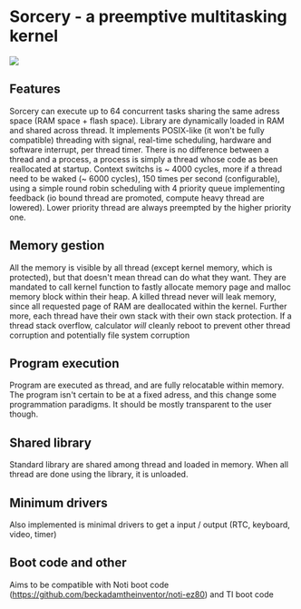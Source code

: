 

# Sorcery - a preemptive multitasking kernel

<img src="https://i.imgur.com/i6wLFIz.png" />

## Features

Sorcery can execute up to 64 concurrent tasks sharing the same adress space (RAM space + flash space). Library are dynamically loaded in RAM and shared across thread. It implements POSIX-like (it won't be fully compatible) threading with signal, real-time scheduling, hardware and software interrupt, per thread timer. There is no difference between a thread and a process, a process is simply a thread whose code as been reallocated at startup.
Context switchs is ~ 4000 cycles, more if a thread need to be waked (~ 6000 cycles), 150 times per second (configurable), using a simple round robin scheduling with 4 priority queue implementing feedback (io bound thread are promoted, compute heavy thread are lowered). Lower priority thread are always preempted by the higher priority one.

## Memory gestion

All the memory is visible by all thread (except kernel memory, which is protected), but that doesn't mean thread can do what they want. They are mandated to call kernel function to fastly allocate memory page and malloc memory block within their heap. A killed thread never will leak memory, since all requested page of RAM are deallocated within the kernel. Further more, each thread have their own stack with their own stack protection. If a thread stack overflow, calculator *will* cleanly reboot to prevent other thread corruption and potentially file system corruption

## Program execution

Program are executed as thread, and are fully relocatable within memory. The program isn't certain to be at a fixed adress, and this change some programmation paradigms. It should be mostly transparent to the user though.

## Shared library

Standard library are shared among thread and loaded in memory. When all thread are done using the library, it is unloaded.

## Minimum drivers

Also implemented is minimal drivers to get a input / output (RTC, keyboard, video, timer)

## Boot code and other

Aims to be compatible with Noti boot code (https://github.com/beckadamtheinventor/noti-ez80) and TI boot code
